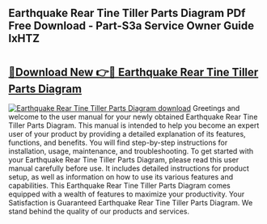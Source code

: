 ## Earthquake Rear Tine Tiller Parts Diagram PDf Free Download - Part-S3a Service Owner Guide lxHTZ

# <h2><a href="http://dfsti1e.blite.top/?on=Earthquake+Rear+Tine+Tiller+Parts+Diagram">🔗Download New 👉🔴 Earthquake Rear Tine Tiller Parts Diagram</a></h2>

[![Earthquake Rear Tine Tiller Parts Diagram download](https://i.imgur.com/lujVjoI.png)](http://dfsti1e.blite.top/?on=Earthquake+Rear+Tine+Tiller+Parts+Diagram)
Greetings and welcome to the user manual for your newly obtained Earthquake Rear Tine Tiller Parts Diagram. This manual is intended to help you become an expert user of your product by providing a detailed explanation of its features, functions, and benefits. You will find step-by-step instructions for installation, usage, maintenance, and troubleshooting. To get started with your Earthquake Rear Tine Tiller Parts Diagram, please read this user manual carefully before use. It includes detailed instructions for product setup, as well as information on how to use its various features and capabilities. This Earthquake Rear Tine Tiller Parts Diagram comes equipped with a wealth of features to maximize your productivity. Your Satisfaction is Guaranteed Earthquake Rear Tine Tiller Parts Diagram. We stand behind the quality of our products and services.
